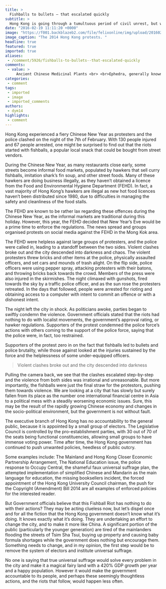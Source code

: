 ```yaml
---
title: >
  Fishballs to bullets – that escalated quickly
subtitle: >
  Hong Kong is going through a tumultuous period of civil unrest, but what were the real reasons behind the latest outbreaks of violence?
date: "2016-02-19 11:11:20 +0000"
image: "https://f001.backblazeb2.com/file/felixonline/img/upload/201602191110-felix-Umbrella_Revolution_in_Admiralty_Night_View_20141010.jpg"
image_caption: "The 2014 Hong Kong protests. "
headline: true
featured: true
imported: true
aliases:
 - /comment/5926/fishballs-to-bullets--that-escalated-quickly
comments:
 - value: >
     Ancient Chinese Medicinal Plants <br> <br>Ephedra, generally known as mum huang, Is an herb familiar with contributing factor perspiring. Healers urge this kind of to relief coughs plus allergies, to grow peeing and to help remedy bump. Ephedra will cause heart arrhythmias, intensify blood pressure levels moreover provoke tremors. <br> <br>Ephedra causes ephedrine, effective bronchodilator used to deal with allergies that includes bronchospasms. it can be prescription antibiotic accommodations that will provide immunity resistant to the flu virus, using the rocky slope natural start. Ephedrine comprising weight loss supplements brought vital injure in folks Chnlove.com and as well generated a country's exclude in 2004. <br> <br>don't forget your asparagus cause, also known as tian sexually active men dong, is antibiotic areas upon Streptococcus pneumoniae, Staphylococcus aureus, Bacillus subtilis and therefore hemolytic Streptococcus, according to the rocky slope herbal company. It also have shown antipisces attributes within
categories:
 - comment
tags:
 - imported
 - image
 - imported_comments
authors:
 - dym14
highlights:
 - comment
---
```


Hong Kong experienced a fiery Chinese New Year as protesters and the police clashed on the night of the 7th of February. With 130 people injured and 67 people arrested, one might be surprised to find out that the riots started with fishballs, a popular local snack that could be bought from street vendors.

During the Chinese New Year, as many restaurants close early, some streets become informal food markets, populated by hawkers that sell curry fishballs, imitation shark’s fin soup, and other street foods. Many of these hawkers are doing business illegally, as they haven’t obtained a licence from the Food and Environmental Hygiene Department (FEHD). In fact, a vast majority of Hong Kong’s hawkers are illegal as new hot food licences haven’t been distributed since 1980, due to difficulties in managing the safety and cleanliness of the food stalls.

The FEHD are known to be rather lax regarding these offences during the Chinese New Year, as the informal markets are traditional during this holiday. However, this year, the FEHD decided that New Year’s Eve would be a prime time to enforce the regulations. The news spread and groups organised protests on social media against the FEHD in the Mong Kok area.

The FEHD were helpless against large groups of protesters, and the police were called in, leading to a standoff between the two sides. Violent clashes broke out and the city descended into darkness and chaos. The violent protesters threw bricks and other items at the police, physically assaulted officers, and set cars and mounds of trash alight. On the flip side, police officers were using pepper spray, attacking protesters with their batons, and throwing bricks back towards the crowd. Members of the press were also injured in the skirmishes. The night climaxed with gunshots, fired towards the sky by a traffic police officer, and as the sun rose the protesters retreated. In the days  that followed, people were arrested for rioting and  obtaining access to a computer with intent to commit an offence or with a dishonest intent.

The night left the city in shock. As politicians awoke, parties began to swiftly condemn the violence. Government officials stated that the riots had nothing to do with localist movements, the government’s approval rating, or hawker regulations. Supporters of the protest condemned the police force’s actions with others coming to the support of the police force, saying that the police were, in fact, too restrained.

Supporters of the protest zero in on the fact that fishballs led to bullets and police brutality, while those against looked at the injuries sustained by the force and the helplessness of some under-equipped officers.

> Violent clashes broke out and the city descended into darkness

Pulling the camera back, we see that the clashes escalated step-by-step and the violence from both sides was irrational and unreasonable. But more importantly, the fishballs were just the final straw for the protestors, pushing them towards violence. We are looking at a city that has slowly but surely fallen from its place as the number one international financial centre in Asia to a political mess with a steadily worsening economic issues. Sure, this may be the result of the rapidly growing Chinese economy and changes in the socio-political environment, but the government is not without fault.

The executive branch of Hong Kong has no accountability to the general public, because it is appointed by a small group of electors. The Legislative Council is controlled by the pro-establishment parties,  with 30 out of 70 of the seats being functional constituencies, allowing small groups to have immense voting power. Time after time, the Hong Kong government has continued to push unwanted policies, heedless of public outcry.

Some examples include: The Mainland and Hong Kong Closer Economic Partnership Arrangement, The National Education issue, the police response to Occupy Central, the shameful faux universal suffrage plan, the attempted implementation of simplified Chinese and Mandarin as the main language for education, the missing booksellers incident, the forced appointment of the Hong Kong University Council chairman, the push for the Copyright (Amendment) Bill 2014 are all examples of enforced policies for the interested reader.

But Government officials believe that this Fishball Riot has nothing to do with their actions? They may be acting clueless now, but let’s dispel once and for all the fiction that the Hong Kong government doesn’t know what it’s doing. It knows exactly what it’s doing. They are undertaking an effort to change the city, and to make it more like China. A significant portion of the public (particularly the younger generation) are tired of the mainlanders flooding the streets of Tsim Sha Tsui, buying up property and causing baby formula shortages while the government does nothing but encourage them. Something needs to change, and in my opinion, the first step would be to remove the system of electors and institute universal suffrage.

No one is saying that true universal suffrage would solve every problem in the city and make it a magical fairy land with a 420% GDP growth per year and a happy population. However it would make the government accountable to its people, and perhaps these seemingly thoughtless actions, and the riots that follow,  would happen less often.
